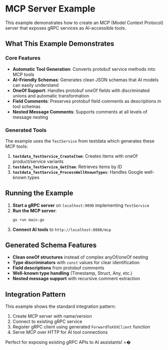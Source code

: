 # MCP Server Example

This example demonstrates how to create an MCP (Model Context Protocol) server that exposes gRPC services as AI-accessible tools.

## What This Example Demonstrates

### Core Features
- **Automatic Tool Generation**: Converts protobuf service methods into MCP tools
- **AI-Friendly Schemas**: Generates clean JSON schemas that AI models can easily understand
- **OneOf Support**: Handles protobuf oneOf fields with discriminated unions and automatic transformation
- **Field Comments**: Preserves protobuf field comments as descriptions in tool schemas
- **Nested Message Comments**: Supports comments at all levels of message nesting

### Generated Tools
The example uses the `TestService` from testdata which generates these MCP tools:

1. **`testdata_TestService_CreateItem`**: Creates items with oneOf product/service variants
2. **`testdata_TestService_GetItem`**: Retrieves items by ID
3. **`testdata_TestService_ProcessWellKnownTypes`**: Handles Google well-known types

## Running the Example

1. **Start a gRPC server** on `localhost:9090` implementing `TestService`
2. **Run the MCP server**:
   ```bash
   go run main.go
   ```
3. **Connect AI tools** to `http://localhost:8080/mcp`

## Generated Schema Features

- **Clean oneOf structures** instead of complex anyOf/oneOf nesting
- **Type discriminators** with `const` values for clear identification
- **Field descriptions** from protobuf comments
- **Well-known type handling** (Timestamp, Struct, Any, etc.)
- **Nested message support** with recursive comment extraction

## Integration Pattern

This example shows the standard integration pattern:
1. Create MCP server with name/version
2. Connect to existing gRPC service
3. Register gRPC client using generated `ForwardToXXXClient` function
4. Serve MCP over HTTP for AI tool connections

Perfect for exposing existing gRPC APIs to AI assistants! =�

